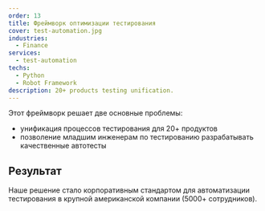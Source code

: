 ```yaml
---
order: 13
title: Фреймворк оптимизации тестирования
cover: test-automation.jpg
industries:
  - Finance 
services:
  - test-automation
techs:
  - Python
  - Robot Framework
description: 20+ products testing unification.           
---
```

Этот фреймворк решает две основные проблемы:
* унификация процессов тестирования для 20+ продуктов
* позволение младшим инженерам по тестированию разрабатывать качественные автотесты

## Результат

Наше решение стало корпоративным стандартом для автоматизации тестирования в крупной американской компании (5000+ сотрудников).